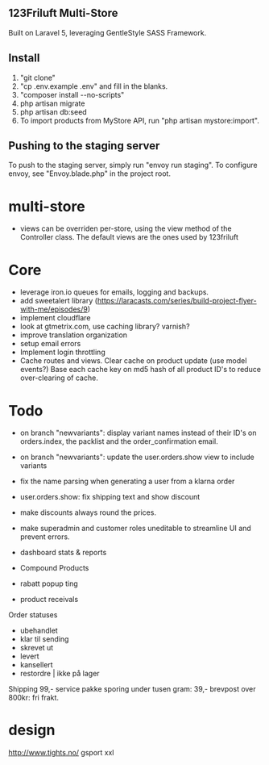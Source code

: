 ## 123Friluft Multi-Store
Built on Laravel 5, leveraging GentleStyle SASS Framework.

## Install

1. "git clone"
2. "cp .env.example .env" and fill in the blanks.
3. "composer install --no-scripts"
4. php artisan migrate
5. php artisan db:seed
8. To import products from MyStore API, run "php artisan mystore:import".

## Pushing to the staging server
To push to the staging server, simply run "envoy run staging".
To configure envoy, see "Envoy.blade.php" in the project root.

# multi-store
- views can be overriden per-store, using the view method of the Controller class. The default views are the ones used by 123friluft

# Core
- leverage iron.io queues for emails, logging and backups.
- add sweetalert library (https://laracasts.com/series/build-project-flyer-with-me/episodes/9)
- implement cloudflare
- look at gtmetrix.com, use caching library? varnish?
- improve translation organization
- setup email errors
- Implement login throttling
- Cache routes and views. Clear cache on product update (use model events?) Base each cache key on md5 hash of all product ID's to reduce over-clearing of cache.



# Todo
- on branch "newvariants": display variant names instead of their ID's on orders.index, the packlist and the order_confirmation email.
- on branch "newvariants": update the user.orders.show view to include variants 

- fix the name parsing when generating a user from a klarna order
- user.orders.show: fix shipping text and show discount
- make discounts always round the prices.

- make superadmin and customer roles uneditable to streamline UI and prevent errors.
- dashboard stats & reports
- Compound Products
- rabatt popup ting
- product receivals

Order statuses
- ubehandlet
- klar til sending
- skrevet ut
- levert
- kansellert
- restordre | ikke på lager

Shipping
99,- service pakke sporing
under tusen gram: 39,- brevpost
over 800kr: fri frakt.

# design
http://www.tights.no/
gsport
xxl